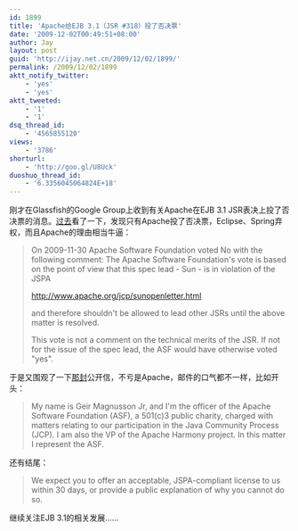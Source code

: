 ```yaml
---
id: 1899
title: 'Apache给EJB 3.1（JSR #318）投了否决票'
date: '2009-12-02T00:49:51+08:00'
author: Jay
layout: post
guid: 'http://ijay.net.cn/2009/12/02/1899/'
permalink: /2009/12/02/1899
aktt_notify_twitter:
    - 'yes'
    - 'yes'
aktt_tweeted:
    - '1'
    - '1'
dsq_thread_id:
    - '4565855120'
views:
    - '3786'
shorturl:
    - 'http://goo.gl/U8Uck'
duoshuo_thread_id:
    - '6.3356045064824E+18'
---
```


刚才在Glassfish的Google Group上收到有关Apache在EJB 3.1 JSR表决上投了否决票的消息。<a target="_blank" href="http://www.jcp.org/en/jsr/results?id=5029">过去</a>看了一下，发现只有Apache投了否决票，Eclipse、Spring弃权，而且Apache的理由相当牛逼：
<blockquote>
On 2009-11-30 Apache Software Foundation voted No with the following comment:
The Apache Software Foundation's vote is based on the point of view that this spec lead - Sun - is in violation of the JSPA

http://www.apache.org/jcp/sunopenletter.html

and therefore shouldn't be allowed to lead other JSRs until the above matter is resolved.

This vote is not a comment on the technical merits of the JSR.  If not for the issue of the spec lead, the ASF would have otherwise voted "yes".
</blockquote>
于是又围观了一下<a target="_blank" href="http://www.apache.org/jcp/sunopenletter.html">那封</a>公开信，不亏是Apache，邮件的口气都不一样，比如开头：
<blockquote>My name is Geir Magnusson Jr, and I'm the officer of the Apache Software Foundation (ASF), a 501(c)3 public charity, charged with matters relating to our participation in the Java Community Process (JCP).  I am also the VP of the Apache Harmony project. In this matter I represent the ASF.
</blockquote>还有结尾：
<blockquote>We expect you to offer an acceptable, JSPA-compliant license to us within 30 days, or provide a public explanation of why you cannot do so.
</blockquote>
继续关注EJB 3.1的相关发展……